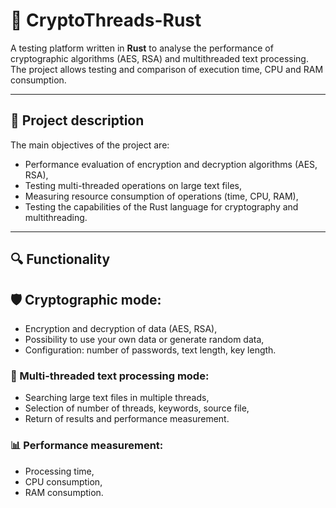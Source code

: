 # 🦀 CryptoThreads-Rust

A testing platform written in **Rust** to analyse the performance of cryptographic algorithms (AES, RSA) and multithreaded text processing. The project allows testing and comparison of execution time, CPU and RAM consumption.

---

## 📘 Project description

The main objectives of the project are:

- Performance evaluation of encryption and decryption algorithms (AES, RSA),
- Testing multi-threaded operations on large text files,
- Measuring resource consumption of operations (time, CPU, RAM),
- Testing the capabilities of the Rust language for cryptography and multithreading.

---

## 🔍 Functionality

## 🛡 Cryptographic mode:
- Encryption and decryption of data (AES, RSA),
- Possibility to use your own data or generate random data,
- Configuration: number of passwords, text length, key length.

### 🔄 Multi-threaded text processing mode:
- Searching large text files in multiple threads,
- Selection of number of threads, keywords, source file,
- Return of results and performance measurement.

### 📊 Performance measurement:
- Processing time,
- CPU consumption,
- RAM consumption.
